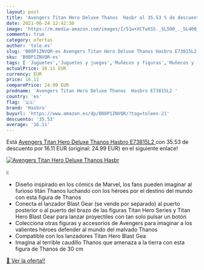 ```yaml
---
layout: post
title: 'Avengers Titan Hero Deluxe Thanos  Hasbr al 35.53 % de descuento'
date: 2021-06-24 12:42:30
image: 'https://m.media-amazon.com/images/I/51w+XCTwXSS._SL500_._SL400_.jpg'
comments: true
category: ofertas
author: 'tole.es'
slug: 'B08P1ZNVQR-es Avengers Titan Hero Deluxe Thanos Hasbro E73815L2'
sku: 'B08P1ZNVQR-es'
tags: [ 'Juguetes','Juguetes y juegos','Muñecos y figuras','Muñecos y figuras de acción','hasbro', ]
actualPrice: 16.11 EUR
currency: EUR
price: 16.11
comparePrice: 24.99 EUR
prodname: 'Avengers Titan Hero Deluxe Thanos  Hasbro E73815L2 '
country: 'es'
flag: '🇪🇸'
brand: 'Hasbro'
buyurl: 'https://www.amazon.es/dp/B08P1ZNVQR/?tag=tolees-21'
descuento: '35.53'
average: '16.11'
---
```


Está [Avengers Titan Hero Deluxe Thanos  Hasbro E73815L2 ](https://www.amazon.es/dp/B08P1ZNVQR/?tag=tolees-21) con 35.53 de descuento por 16.11 EUR (original: 24.99 EUR) en el siguiente enlace!

[![Avengers Titan Hero Deluxe Thanos  Hasbr](https://m.media-amazon.com/images/I/51w+XCTwXSS._SL500_._SL400_.jpg)](https://www.amazon.es/dp/B08P1ZNVQR/?tag=tolees-21)

ℹ️:

- Diseño inspirado en los cómics de Marvel, los fans pueden imaginar al furioso titán Thanos luchando con los héroes por el destino del mundo con esta figura de Thanos
- Conecta el lanzador Blast Gear (se vende por separado) al puerto posterior o al puerto del brazo de las figuras Titan Hero Series y Titan Hero Blast Gear para lanzar proyectiles con tan solo pulsar un botón
- Colecciona otras figuras y accesorios de Avengers para imaginar a los valientes héroes defender al mundo del malvado Thanos
- Compatible con los lanzadores Titan Hero Blast Gea
- Imagina al terrible caudillo Thanos que amenaza a la tierra con esta figura de Thanos de 30 cm

[🛒 Ver la oferta!!](https://www.amazon.es/dp/B08P1ZNVQR/?tag=tolees-21)
